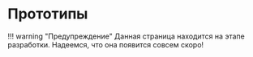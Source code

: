 # Прототипы

!!! warning "Предупреждение"
    Данная страница находится на этапе разработки. Надеемся, что она появится совсем скоро!
